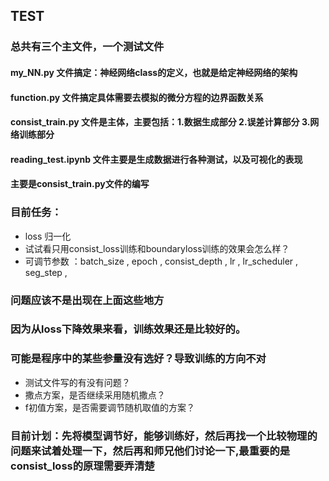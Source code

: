 ## TEST

### 总共有三个主文件，一个测试文件

#### my_NN.py 文件搞定：神经网络class的定义，也就是给定神经网络的架构

#### function.py 文件搞定具体需要去模拟的微分方程的边界函数关系

#### consist_train.py 文件是主体，主要包括：1.数据生成部分 2.误差计算部分 3.网络训练部分 

#### reading_test.ipynb 文件主要是生成数据进行各种测试，以及可视化的表现

#### 主要是consist_train.py文件的编写

### 目前任务：
+  loss 归一化
+  试试看只用consist_loss训练和boundaryloss训练的效果会怎么样？
+  可调节参数 ：batch_size , epoch , consist_depth , lr , lr_scheduler , seg_step , 

### 问题应该不是出现在上面这些地方
### 因为从loss下降效果来看，训练效果还是比较好的。
### 可能是程序中的某些参量没有选好？导致训练的方向不对

+  测试文件写的有没有问题？
+  撒点方案，是否继续采用随机撒点？
+  f初值方案，是否需要调节随机取值的方案？


### 目前计划：先将模型调节好，能够训练好，然后再找一个比较物理的问题来试着处理一下，然后再和师兄他们讨论一下,最重要的是consist_loss的原理需要弄清楚
